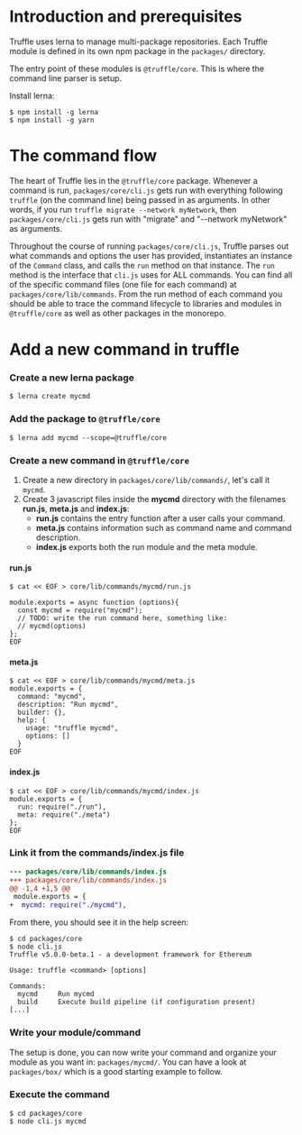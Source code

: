 # Introduction and prerequisites

Truffle uses lerna to manage multi-package repositories. Each Truffle module is defined in its own npm package in the `packages/` directory.

The entry point of these modules is `@truffle/core`. This is where the command line parser is setup.

Install lerna:

```shell
$ npm install -g lerna
$ npm install -g yarn
```

# The command flow

The heart of Truffle lies in the `@truffle/core` package. Whenever a command
is run, `packages/core/cli.js` gets run with everything following `truffle`
(on the command line) being passed in as arguments. In other words, if you run
`truffle migrate --network myNetwork`, then `packages/core/cli.js` gets run
with "migrate" and "--network myNetwork" as arguments.

Throughout the course of running `packages/core/cli.js`, Truffle parses out what
commands and options the user has provided, instantiates an instance of the
`Command` class, and calls the `run` method on that instance. The `run` method
is the interface that `cli.js` uses for ALL commands. You can find all of the
specific command files (one file for each command) at
`packages/core/lib/commands`. From the run method of each command you should be
able to trace the command lifecycle to libraries and modules in `@truffle/core`
as well as other packages in the monorepo.

# Add a new command in truffle

### Create a new lerna package

```shell
$ lerna create mycmd
```

### Add the package to `@truffle/core`

```shell
$ lerna add mycmd --scope=@truffle/core
```

### Create a new command in `@truffle/core`

1. Create a new directory in `packages/core/lib/commands/`, let's call it `mycmd`.
2. Create 3 javascript files inside the **mycmd** directory with the filenames **run.js**, **meta.js** and **index.js**:  
    * **run.js** contains the entry function after a user calls your command.
    * **meta.js** contains information such as command name and command description. 
    * **index.js** exports both the run module and the meta module. 

#### run.js
```shell
$ cat << EOF > core/lib/commands/mycmd/run.js

module.exports = async function (options){
  const mycmd = require("mycmd");
  // TODO: write the run command here, something like:
  // mycmd(options)
};
EOF
```
#### meta.js
```shell
$ cat << EOF > core/lib/commands/mycmd/meta.js
module.exports = {
  command: "mycmd",
  description: "Run mycmd",
  builder: {},
  help: {
    usage: "truffle mycmd",
    options: []
  }
EOF
```
#### index.js
```shell
$ cat << EOF > core/lib/commands/mycmd/index.js
module.exports = {
  run: require("./run"),
  meta: require("./meta")
};
EOF
```

### Link it from the commands/index.js file

```diff
--- packages/core/lib/commands/index.js
+++ packages/core/lib/commands/index.js
@@ -1,4 +1,5 @@
 module.exports = {
+  mycmd: require("./mycmd"),
```

From there, you should see it in the help screen:
```shell
$ cd packages/core
$ node cli.js
Truffle v5.0.0-beta.1 - a development framework for Ethereum

Usage: truffle <command> [options]

Commands:
  mycmd     Run mycmd
  build     Execute build pipeline (if configuration present)
[...]
```

### Write your module/command

The setup is done, you can now write your command and organize your module as you want in: `packages/mycmd/`. You can have a look at `packages/box/` which is a good starting example to follow.

### Execute the command
```shell
$ cd packages/core
$ node cli.js mycmd
```